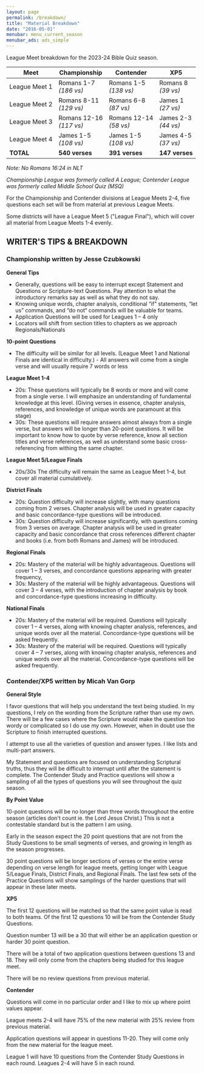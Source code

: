 ```yaml
---
layout: page
permalink: /breakdown/
title: "Material Breakdown"
date: "2016-05-01"
menubar: menu_current_season
menubar_ads: ads_simple
---
```


League Meet breakdown for the 2023-24 Bible Quiz season.

| **Meet**      | **Championship**            | **Contender**              | **XP5**                 |
| ------------- | --------------------------- | -------------------------- | ----------------------- |
| League Meet 1 | Romans 1-7<br/>*(186 vs)*   | Romans 1-5<br/>*(138 vs)*  | Romans 8<br/>*(39 vs)*  |
| League Meet 2 | Romans 8-11<br/>*(129 vs)*  | Romans 6-8<br/>*(87 vs)*   | James 1<br/>*(27 vs)*   |
| League Meet 3 | Romans 12-16<br/>*(117 vs)* | Romans 12-14<br/>*(58 vs)* | James 2-3<br/>*(44 vs)* |
| League Meet 4 | James 1-5<br/>*(108 vs)*    | James 1-5<br/>*(108 vs)*   | James 4-5<br/>*(37 vs)* |
| **TOTAL**     | **540 verses**              | **391 verses**             | **147 verses**          |

*Note: No Romans 16:24 in NLT*

*Championship League was formerly called A League; Contender League was formerly called Middle School Quiz (MSQ)*

For the Championship and Contender divisions at League Meets 2-4, five questions each set will be from material at previous League Meets.

Some districts will have a League Meet 5 ("League Final"), which will cover all material from League Meets 1-4 evenly.

## WRITER'S TIPS & BREAKDOWN

### Championship written by Jesse Czubkowski
**General Tips**
- Generally, questions will be easy to interrupt except Statement and Questions or Scripture-text Questions. Pay attention to what the introductory remarks say as well as what they do not say.
- Knowing unique words, chapter analysis, conditional “if” statements, “let us” commands, and “do not“ commands will be valuable for teams.
- Application Questions will be used for Leagues 1 – 4 only
- Locators will shift from section titles to chapters as we approach Regionals/Nationals

**10-point Questions**
- The difficulty will be similar for all levels. (League Meet 1 and National Finals are identical in difficulty.) - All answers will come from a single verse and will usually require 7 words or less

**League Meet 1-4**
- 20s: These questions will typically be 8 words or more and will come from a single verse. I will emphasize an understanding of fundamental knowledge at this level. (Giving verses in essence, chapter analysis, references, and knowledge of unique words are paramount at this stage)
- 30s: These questions will require answers almost always from a single verse, but answers will be longer than 20-point questions. It will be important to know how to quote by verse reference, know all section titles and verse references, as well as understand some basic cross-referencing from withing the same chapter.

**League Meet 5/League Finals**
- 20s/30s The difficulty will remain the same as League Meet 1-4, but cover all material cumulatively.

**District Finals**
- 20s: Question difficulty will increase slightly, with many questions coming from 2 verses. Chapter analysis will be used in greater capacity and basic concordance-type questions will be introduced.
- 30s: Question difficulty will increase significantly, with questions coming from 3 verses on average. Chapter analysis will be used in greater capacity and basic concordance that cross references different chapter and books (i.e. from both Romans and James) will be introduced.

**Regional Finals**
- 20s: Mastery of the material will be highly advantageous. Questions will cover 1 – 3 verses, and concordance questions appearing with greater frequency,
- 30s: Mastery of the material will be highly advantageous. Questions will cover 3 – 4 verses, with the introduction of chapter analysis by book and concordance-type questions increasing in difficulty.

**National Finals**
- 20s: Mastery of the material will be required. Questions will typically cover 1 – 4 verses, along with knowing chapter analysis, references, and unique words over all the material. Concordance-type questions will be asked frequently.
- 30s: Mastery of the material will be required. Questions will typically cover 4 – 7 verses, along with knowing chapter analysis, references and unique words over all the material. Concordance-type questions will be asked frequently.



### Contender/XP5 written by Micah Van Gorp

**General Style**

I favor questions that will help you understand the text being studied. In my questions, I rely on the wording from the Scripture rather than use my own. There will be a few cases where the Scripture would make the question too wordy or complicated so I do use my own. However, when in doubt use the Scripture to finish interrupted questions. 

I attempt to use all the varieties of question and answer types. I like lists and multi-part answers. 

My Statement and questions are focused on understanding Scriptural truths, thus they will be difficult to interrupt until after the statement is complete. The Contender Study and Practice questions will show a sampling of all the types of questions you will see throughout the quiz season.

**By Point Value**

10-point questions will be no longer than three words throughout the entire season (articles don't count ie. the Lord Jesus Christ.) This is not a contestable standard but is the pattern I am using. 

Early in the season expect the 20 point questions that are not from the Study Questions to be small segments of verses, and growing in length as the season progresses. 

30 point questions will be longer sections of verses or the entire verse depending on verse length for league meets, getting longer with League 5/League Finals, District Finals, and Regional Finals. The last few sets of the Practice Questions will show samplings of the harder questions that will appear in these later meets.

**XP5**

The first 12 questions will be matched so that the same point value is read to both teams. Of the first 12 questions 10 will be from the Contender Study Questions. 

Question number 13 will be a 30 that will either be an application question or harder 30 point question. 

There will be a total of two application questions between questions 13 and 18. They will only come from the chapters being studied for this league meet. 

There will be no review questions from previous material.

**Contender**

Questions will come in no particular order and I like to mix up where point values appear.

League meets 2-4 will have 75% of the new material with 25% review from previous material.

Application questions will appear in questions 11-20. They will come only from the new
material for the league meet.

League 1 will have 10 questions from the Contender Study Questions in each round.
Leagues 2-4 will have 5 in each round.
